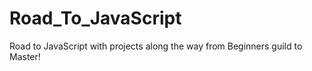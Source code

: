 # Road_To_JavaScript
Road to JavaScript with projects along the way from Beginners guild to Master!
